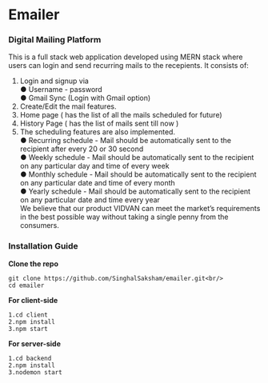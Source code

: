 # Emailer
### Digital Mailing Platform

This is a full stack web application developed using MERN stack where users can login and send recurring mails to the recepients.
It consists of:
1. Login and signup via<br/>
    ● Username - password<br/>
    ● Gmail Sync (Login with Gmail option)<br/>
2. Create/Edit the mail features. 
3. Home page ( has the list of all the mails scheduled for future)
4. History Page ( has the list of mails sent till now )
5. The scheduling features are also implemented.<br/>
    ● Recurring schedule - Mail should be automatically sent to the recipient after every 20 or 30 second<br/>
    ● Weekly schedule - Mail should be automatically sent to the recipient on any particular day and time of every week<br/>
    ● Monthly schedule - Mail should be automatically sent to the recipient on any particular date and time of every month<br/>
    ● Yearly schedule - Mail should be automatically sent to the recipient on any particular date and time every year<br/>
We believe that our product VIDVAN can meet the market’s requirements in the best possible way without taking a single penny from the consumers.<br/>

### Installation Guide

**Clone the repo**
```
git clone https://github.com/SinghalSaksham/emailer.git<br/>
cd emailer
```

**For client-side**
```
1.cd client
2.npm install
3.npm start
```

**For server-side**
```
1.cd backend
2.npm install
3.nodemon start
```
